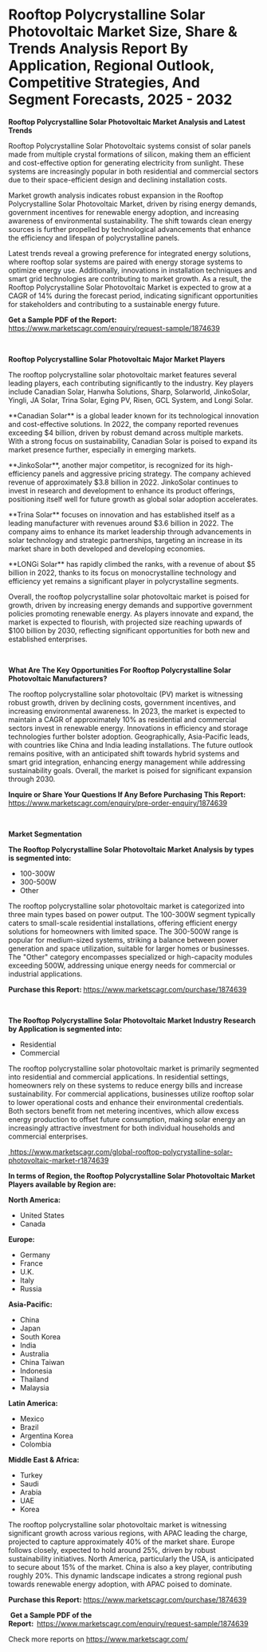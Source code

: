<p><h1>Rooftop Polycrystalline Solar Photovoltaic Market Size, Share & Trends Analysis Report By Application, Regional Outlook, Competitive Strategies, And Segment Forecasts, 2025 - 2032</h1></p><p><strong>Rooftop Polycrystalline Solar Photovoltaic Market Analysis and Latest Trends</strong></p>
<p><p>Rooftop Polycrystalline Solar Photovoltaic systems consist of solar panels made from multiple crystal formations of silicon, making them an efficient and cost-effective option for generating electricity from sunlight. These systems are increasingly popular in both residential and commercial sectors due to their space-efficient design and declining installation costs. </p><p>Market growth analysis indicates robust expansion in the Rooftop Polycrystalline Solar Photovoltaic Market, driven by rising energy demands, government incentives for renewable energy adoption, and increasing awareness of environmental sustainability. The shift towards clean energy sources is further propelled by technological advancements that enhance the efficiency and lifespan of polycrystalline panels.</p><p>Latest trends reveal a growing preference for integrated energy solutions, where rooftop solar systems are paired with energy storage systems to optimize energy use. Additionally, innovations in installation techniques and smart grid technologies are contributing to market growth. As a result, the Rooftop Polycrystalline Solar Photovoltaic Market is expected to grow at a CAGR of 14% during the forecast period, indicating significant opportunities for stakeholders and contributing to a sustainable energy future.</p></p>
<p><strong>Get a Sample PDF of the Report:&nbsp;</strong> <a href="https://www.marketscagr.com/enquiry/request-sample/1874639?utm_campaign=2326&utm_medium=2&utm_source=Github&utm_content=ia&utm_term=14022025&utm_id=rooftop-polycrystalline-solar-photovoltaic">https://www.marketscagr.com/enquiry/request-sample/1874639</a></p>
<p>&nbsp;</p>
<p><strong>Rooftop Polycrystalline Solar Photovoltaic Major Market Players</strong></p>
<p><p>The rooftop polycrystalline solar photovoltaic market features several leading players, each contributing significantly to the industry. Key players include Canadian Solar, Hanwha Solutions, Sharp, Solarworld, JinkoSolar, Yingli, JA Solar, Trina Solar, Eging PV, Risen, GCL System, and Longi Solar.</p><p>**Canadian Solar** is a global leader known for its technological innovation and cost-effective solutions. In 2022, the company reported revenues exceeding $4 billion, driven by robust demand across multiple markets. With a strong focus on sustainability, Canadian Solar is poised to expand its market presence further, especially in emerging markets.</p><p>**JinkoSolar**, another major competitor, is recognized for its high-efficiency panels and aggressive pricing strategy. The company achieved revenue of approximately $3.8 billion in 2022. JinkoSolar continues to invest in research and development to enhance its product offerings, positioning itself well for future growth as global solar adoption accelerates.</p><p>**Trina Solar** focuses on innovation and has established itself as a leading manufacturer with revenues around $3.6 billion in 2022. The company aims to enhance its market leadership through advancements in solar technology and strategic partnerships, targeting an increase in its market share in both developed and developing economies.</p><p>**LONGi Solar** has rapidly climbed the ranks, with a revenue of about $5 billion in 2022, thanks to its focus on monocrystalline technology and efficiency yet remains a significant player in polycrystalline segments. </p><p>Overall, the rooftop polycrystalline solar photovoltaic market is poised for growth, driven by increasing energy demands and supportive government policies promoting renewable energy. As players innovate and expand, the market is expected to flourish, with projected size reaching upwards of $100 billion by 2030, reflecting significant opportunities for both new and established enterprises.</p></p>
<p>&nbsp;</p>
<p><strong>What Are The Key Opportunities For Rooftop Polycrystalline Solar Photovoltaic Manufacturers?</strong></p>
<p><p>The rooftop polycrystalline solar photovoltaic (PV) market is witnessing robust growth, driven by declining costs, government incentives, and increasing environmental awareness. In 2023, the market is expected to maintain a CAGR of approximately 10% as residential and commercial sectors invest in renewable energy. Innovations in efficiency and storage technologies further bolster adoption. Geographically, Asia-Pacific leads, with countries like China and India leading installations. The future outlook remains positive, with an anticipated shift towards hybrid systems and smart grid integration, enhancing energy management while addressing sustainability goals. Overall, the market is poised for significant expansion through 2030.</p></p>
<p><strong>Inquire or Share Your Questions If Any Before Purchasing This Report:</strong> <a href="https://www.marketscagr.com/enquiry/pre-order-enquiry/1874639?utm_campaign=2326&utm_medium=2&utm_source=Github&utm_content=ia&utm_term=14022025&utm_id=rooftop-polycrystalline-solar-photovoltaic">https://www.marketscagr.com/enquiry/pre-order-enquiry/1874639</a></p>
<p>&nbsp;</p>
<p><strong>Market Segmentation</strong></p>
<p><strong>The Rooftop Polycrystalline Solar Photovoltaic Market Analysis by types is segmented into:</strong></p>
<p><ul><li>100-300W</li><li>300-500W</li><li>Other</li></ul></p>
<p><p>The rooftop polycrystalline solar photovoltaic market is categorized into three main types based on power output. The 100-300W segment typically caters to small-scale residential installations, offering efficient energy solutions for homeowners with limited space. The 300-500W range is popular for medium-sized systems, striking a balance between power generation and space utilization, suitable for larger homes or businesses. The "Other" category encompasses specialized or high-capacity modules exceeding 500W, addressing unique energy needs for commercial or industrial applications.</p></p>
<p><strong>Purchase this Report:&nbsp;</strong><a href="https://www.marketscagr.com/purchase/1874639?utm_campaign=2326&utm_medium=2&utm_source=Github&utm_content=ia&utm_term=14022025&utm_id=rooftop-polycrystalline-solar-photovoltaic">https://www.marketscagr.com/purchase/1874639</a></p>
<p>&nbsp;</p>
<p><strong>The Rooftop Polycrystalline Solar Photovoltaic Market Industry Research by Application is segmented into:</strong></p>
<p><ul><li>Residential</li><li>Commercial</li></ul></p>
<p><p>The rooftop polycrystalline solar photovoltaic market is primarily segmented into residential and commercial applications. In residential settings, homeowners rely on these systems to reduce energy bills and increase sustainability. For commercial applications, businesses utilize rooftop solar to lower operational costs and enhance their environmental credentials. Both sectors benefit from net metering incentives, which allow excess energy production to offset future consumption, making solar energy an increasingly attractive investment for both individual households and commercial enterprises.</p></p>
<p><a href="https://www.marketscagr.com/global-rooftop-polycrystalline-solar-photovoltaic-market-r1874639?utm_campaign=2326&utm_medium=2&utm_source=Github&utm_content=ia&utm_term=14022025&utm_id=rooftop-polycrystalline-solar-photovoltaic">&nbsp;https://www.marketscagr.com/global-rooftop-polycrystalline-solar-photovoltaic-market-r1874639</a></p>
<p><strong>In terms of Region, the Rooftop Polycrystalline Solar Photovoltaic Market Players available by Region are:</strong></p>
<p>
    <p> <strong> North America: </strong>
        <ul>
            <li>United States</li>
            <li>Canada</li>
        </ul>
        </p> 
    <p> <strong> Europe: </strong>
        <ul>
            <li>Germany</li>
            <li>France</li>
            <li>U.K.</li>
            <li>Italy</li>
            <li>Russia</li>
        </ul>
        </p> 
    <p> <strong> Asia-Pacific: </strong>
        <ul>
            <li>China</li>
            <li>Japan</li>
            <li>South Korea</li>
            <li>India</li>
            <li>Australia</li>
            <li>China Taiwan</li>
            <li>Indonesia</li>
            <li>Thailand</li>
            <li>Malaysia</li>
        </ul>
        </p> 
    <p> <strong> Latin America: </strong>
        <ul>
            <li>Mexico</li>
            <li>Brazil</li>
            <li>Argentina Korea</li>
            <li>Colombia</li>
        </ul>
        </p> 
    <p> <strong> Middle East & Africa: </strong>
        <ul>
            <li>Turkey</li>
            <li>Saudi</li>
            <li>Arabia</li>
            <li>UAE</li>
            <li>Korea</li>
        </ul>
    </p>
    </p>
<p><p>The rooftop polycrystalline solar photovoltaic market is witnessing significant growth across various regions, with APAC leading the charge, projected to capture approximately 40% of the market share. Europe follows closely, expected to hold around 25%, driven by robust sustainability initiatives. North America, particularly the USA, is anticipated to secure about 15% of the market. China is also a key player, contributing roughly 20%. This dynamic landscape indicates a strong regional push towards renewable energy adoption, with APAC poised to dominate.</p></p>
<p><strong>Purchase this Report: </strong><a href="https://www.marketscagr.com/purchase/1874639?utm_campaign=2326&utm_medium=2&utm_source=Github&utm_content=ia&utm_term=14022025&utm_id=rooftop-polycrystalline-solar-photovoltaic">https://www.marketscagr.com/purchase/1874639</a></p>
<p>&nbsp;<strong>Get a Sample PDF of the Report:&nbsp;&nbsp;</strong><a href="https://www.marketscagr.com/enquiry/request-sample/1874639?utm_campaign=2326&utm_medium=2&utm_source=Github&utm_content=ia&utm_term=14022025&utm_id=rooftop-polycrystalline-solar-photovoltaic">https://www.marketscagr.com/enquiry/request-sample/1874639</a></p>
<p><strong></strong></p>
<p>Check more reports on <a href="https://www.marketscagr.com/?utm_campaign=2326&utm_medium=2&utm_source=Github&utm_content=ia&utm_term=14022025&utm_id=rooftop-polycrystalline-solar-photovoltaic">https://www.marketscagr.com/</a></p>